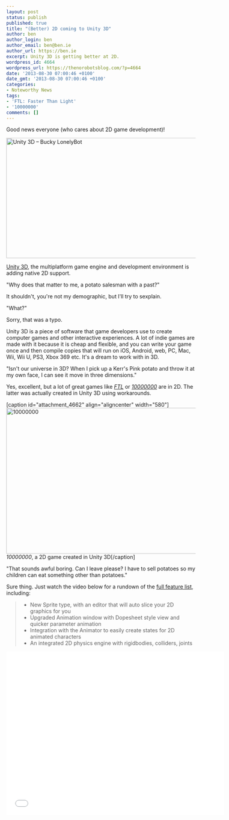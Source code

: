 ```yaml
---
layout: post
status: publish
published: true
title: "(Better) 2D coming to Unity 3D"
author: ben
author_login: ben
author_email: ben@ben.ie
author_url: https://ben.ie
excerpt: Unity 3D is getting better at 2D.
wordpress_id: 4664
wordpress_url: https://thenorobotsblog.com/?p=4664
date: '2013-08-30 07:00:46 +0100'
date_gmt: '2013-08-30 07:00:46 +0100'
categories:
- Noteworthy News
tags:
- 'FTL: Faster Than Light'
- '10000000'
comments: []
---
```

<p><span style="-webkit-tap-highlight-color: rgba(26, 26, 26, 0.292969); -webkit-composition-fill-color: rgba(175, 192, 227, 0.230469); -webkit-composition-frame-color: rgba(77, 128, 180, 0.230469);">Good news everyone (who cares about 2D game development)!</span></p>
<p style="-webkit-tap-highlight-color: rgba(26, 26, 26, 0.296875); -webkit-composition-fill-color: rgba(175, 192, 227, 0.230469); -webkit-composition-frame-color: rgba(77, 128, 180, 0.230469);"><img class="aligncenter size-large wp-image-4668" alt="Unity 3D – Bucky LonelyBot" src="assets/uploads/norobots/uploads/2013/08/Unity-3D-– Bucky-LonelyBot-1024x565.png" width="580" height="320" /></p>
<p style="-webkit-tap-highlight-color: rgba(26, 26, 26, 0.296875); -webkit-composition-fill-color: rgba(175, 192, 227, 0.230469); -webkit-composition-frame-color: rgba(77, 128, 180, 0.230469);"><a href="https://unity3d.com" target="_blank">Unity 3D</a>, the multiplatform game engine and development environment is adding native 2D support.</p>
<p style="-webkit-tap-highlight-color: rgba(26, 26, 26, 0.296875); -webkit-composition-fill-color: rgba(175, 192, 227, 0.230469); -webkit-composition-frame-color: rgba(77, 128, 180, 0.230469);">"Why does that matter to me, a potato salesman with a past?"</p>
<p style="-webkit-tap-highlight-color: rgba(26, 26, 26, 0.296875); -webkit-composition-fill-color: rgba(175, 192, 227, 0.230469); -webkit-composition-frame-color: rgba(77, 128, 180, 0.230469);">It shouldn't, you're not my demographic, but I'll try to sexplain.</p>
<p style="-webkit-tap-highlight-color: rgba(26, 26, 26, 0.296875); -webkit-composition-fill-color: rgba(175, 192, 227, 0.230469); -webkit-composition-frame-color: rgba(77, 128, 180, 0.230469);">"What?"</p>
<p style="-webkit-tap-highlight-color: rgba(26, 26, 26, 0.296875); -webkit-composition-fill-color: rgba(175, 192, 227, 0.230469); -webkit-composition-frame-color: rgba(77, 128, 180, 0.230469);">Sorry, that was a typo.</p>
<p style="-webkit-tap-highlight-color: rgba(26, 26, 26, 0.296875); -webkit-composition-fill-color: rgba(175, 192, 227, 0.230469); -webkit-composition-frame-color: rgba(77, 128, 180, 0.230469);">Unity 3D is a piece of software that game developers use to create computer games and other interactive experiences. A lot of indie games are made with it because it is cheap and flexible, and you can write your game once and then compile copies that will run on iOS, Android, web, PC, Mac, Wii, Wii U, PS3, Xbox 369 etc. It's a dream to work with in 3D.</p>
<p style="-webkit-tap-highlight-color: rgba(26, 26, 26, 0.296875); -webkit-composition-fill-color: rgba(175, 192, 227, 0.230469); -webkit-composition-frame-color: rgba(77, 128, 180, 0.230469);">"Isn't our universe in 3D? When I pick up a Kerr's Pink potato and throw it at my own face, I can see it move in three dimensions."</p>
<p style="-webkit-tap-highlight-color: rgba(26, 26, 26, 0.296875); -webkit-composition-fill-color: rgba(175, 192, 227, 0.230469); -webkit-composition-frame-color: rgba(77, 128, 180, 0.230469);">Yes, excellent, but a lot of great games like <em><a href="https://www.ftlgame.com" target="_blank">FTL</a></em> or <em><a href="https://eightyeightgames.com" target="_blank">10000000</a></em> are in 2D. The latter was actually created in Unity 3D using workarounds.</p>
<p>[caption id="attachment_4662" align="aligncenter" width="580"]<img class="size-full wp-image-4662" alt="10000000" src="assets/uploads/norobots/uploads/2013/08/wpid-Photo-30-Aug-2013-0049.jpg" width="580" height="388" /> <em>10000000</em>, a 2D game created in Unity 3D[/caption]</p>
<p>"That sounds awful boring. Can I leave please? I have to sell potatoes so my children can eat something other than potatoes."</p>
<p>Sure thing. Just watch the video below for a rundown of the <a href="https://blogs.unity3d.com/2013/08/28/unity-native-2d-tools/" target="_blank">full feature list</a>, including:</p>
<blockquote>
<ul>
<li>New Sprite type, with an editor that will auto slice your 2D graphics for you</li>
<li>Upgraded Animation window with Dopesheet style view and quicker parameter animation</li>
<li>Integration with the Animator to easily create states for 2D animated characters</li>
<li>An integrated 2D physics engine with rigidbodies, colliders, joints</li>
</ul>
</blockquote>
<p><iframe src="//www.youtube.com/embed/MoZlMGU99qk" height="435" width="580" allowfullscreen="" frameborder="0"></iframe></p>
